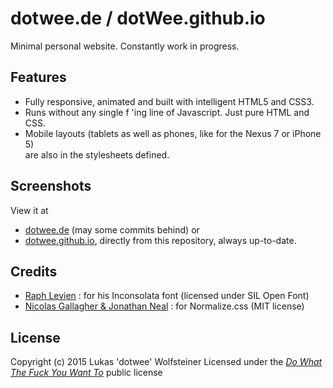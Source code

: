# dotwee.de / dotWee.github.io

Minimal personal website. Constantly work in progress.

## Features

+ Fully responsive, animated and built with intelligent HTML5 and CSS3.
+ Runs without any single f 'ing line of Javascript. Just pure HTML and CSS.
+ Mobile layouts (tablets as well as phones, like for the Nexus 7 or iPhone 5) <br>
are also in the stylesheets defined.

## Screenshots

View it at
+ [dotwee.de](https://dotwee.de) (may some commits behind) or
+ [dotwee.github.io](https://dotwee.github.io/), directly from this repository, always up-to-date.

## Credits

+ [Raph Levien](http://www.levien.com) : for his Inconsolata font (licensed under SIL Open Font)
+ [Nicolas Gallagher & Jonathan Neal](http://necolas.github.io/normalize.css/) : for Normalize.css (MIT license)

## License

Copyright (c) 2015 Lukas 'dotwee' Wolfsteiner
Licensed under the [_Do What The Fuck You Want To_](/LICENSE) public license